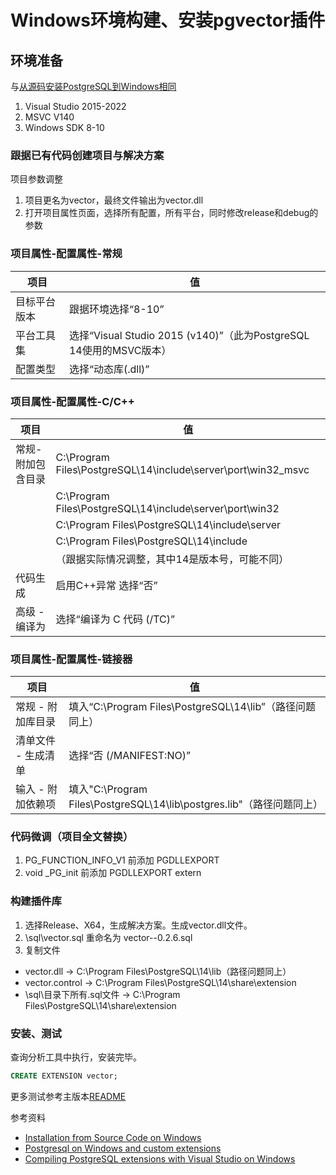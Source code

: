 # Windows环境构建、安装pgvector插件

## 环境准备
与[从源码安装PostgreSQL到Windows相同](https://www.postgresql.org/docs/current/install-windows-full.html)
1. Visual Studio 2015-2022
2. MSVC V140
3. Windows SDK 8-10

### 跟据已有代码创建项目与解决方案
项目参数调整
1. 项目更名为vector，最终文件输出为vector.dll
2. 打开项目属性页面，选择所有配置，所有平台，同时修改release和debug的参数
### 项目属性-配置属性-常规
|项目 | 值|
|--- | ---|
|目标平台版本 | 跟据环境选择“8-10”|
|平台工具集 | 选择“Visual Studio 2015 (v140)”（此为PostgreSQL 14使用的MSVC版本）|
|配置类型 | 选择“动态库(.dll)”|
### 项目属性-配置属性-C/C++ 
|项目 | 值|
--- | ---|
| 常规-附加包含目录 | C:\Program Files\PostgreSQL\14\include\server\port\win32_msvc|
| | C:\Program Files\PostgreSQL\14\include\server\port\win32|
| | C:\Program Files\PostgreSQL\14\include\server|
| | C:\Program Files\PostgreSQL\14\include|
| |（跟据实际情况调整，其中14是版本号，可能不同）  |
| 代码生成 | 启用C++异常 选择“否”|
| 高级 - 编译为 | 选择“编译为 C 代码 (/TC)”|
### 项目属性-配置属性-链接器
|项目 | 值|
|--- | ---|
|常规 - 附加库目录 | 填入“C:\Program Files\PostgreSQL\14\lib”（路径问题同上）|
|清单文件 - 生成清单 | 选择“否 (/MANIFEST:NO)”|
|输入 - 附加依赖项 | 填入"C:\Program Files\PostgreSQL\14\lib\postgres.lib"（路径问题同上）|

### 代码微调（项目全文替换）
1. PG_FUNCTION_INFO_V1 前添加 PGDLLEXPORT
2. void _PG_init 前添加 PGDLLEXPORT extern

### 构建插件库
1. 选择Release、X64，生成解决方案。生成vector.dll文件。
2. \sql\vector.sql 重命名为 vector--0.2.6.sql
3. 复制文件
- vector.dll -> C:\Program Files\PostgreSQL\14\lib（路径问题同上）
- vector.control -> C:\Program Files\PostgreSQL\14\share\extension
- \sql\目录下所有.sql文件 -> C:\Program Files\PostgreSQL\14\share\extension
### 安装、测试
查询分析工具中执行，安装完毕。
```sql
CREATE EXTENSION vector;
```
更多测试参考主版本[README](https://github.com/pgvector/pgvector#readme)

参考资料

- [Installation from Source Code on Windows](https://www.postgresql.org/docs/current/install-windows.html)
- [Postgresql on Windows and custom extensions](https://dba.stackexchange.com/a/196080)
- [Compiling PostgreSQL extensions with Visual Studio on Windows](https://www.2ndquadrant.com/en/?p=9215)
